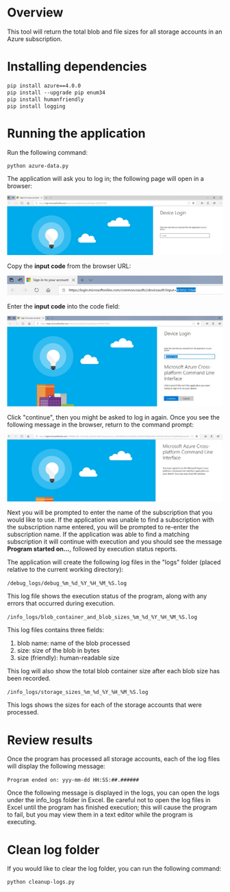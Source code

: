 # Overview
This tool will return the total blob and file sizes for all storage accounts in an Azure subscription.

# Installing dependencies

```
pip install azure==4.0.0 
pip install --upgrade pip enum34
pip install humanfriendly
pip install logging
```

# Running the application

Run the following command:

```
python azure-data.py
```

The application will ask you to log in; the following page will open in a browser:


![login](docs/device-login1.jpg)


Copy the <b>input code</b> from the browser URL:


![login](docs/device-login2.jpg)


Enter the <b>input code</b> into the code field:


![login](docs/device-login3.jpg)


Click "continue", then you might be asked to log in again.  Once you see the following message in the browser, return to the command prompt:


![login](docs/device-login4.jpg)


Next you will be prompted to enter the name of the subscription that you would like to use. If the application was unable to find a subscription with the subscription name entered, you will be prompted to re-enter the subscription name.  If the application was able to find a matching subscription it will continue with execution and you should see the message <b>Program started on...</b>, followed by execution status reports.

The application will create the following log files in the "logs" folder (placed relative to the current working directory):

`/debug_logs/debug_%m_%d_%Y_%H_%M_%S.log`

This log file shows the execution status of the program, along with any errors that occurred during execution.

`/info_logs/blob_container_and_blob_sizes_%m_%d_%Y_%H_%M_%S.log`

This log files contains three fields:

1. blob name: name of the blob processed
2. size: size of the blob in bytes
2. size (friendly): human-readable size

This log will also show the total blob container size after each blob size has been recorded.

`/info_logs/storage_sizes_%m_%d_%Y_%H_%M_%S.log`

This logs shows the sizes for each of the storage accounts that were processed.


# Review results

Once the program has processed all storage accounts, each of the log files will display the following message:

`Program ended on: yyy-mm-dd HH:SS:##.######`

Once the following message is displayed in the logs, you can open the logs under the info_logs folder in Excel. Be careful not to open the log files in Excel until the program has finished execution; this will cause the program to fail, but you may view them in a text editor while the program is executing.

# Clean log folder

If you would like to clear the log folder, you can run the following command:

```
python cleanup-logs.py
```

